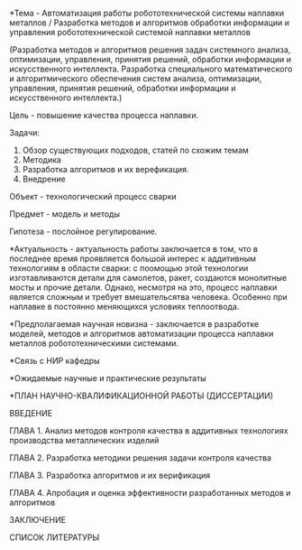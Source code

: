 *Тема - Автоматизация работы робототехнической системы наплавки металлов /
Разработка методов и алгоритмов обработки информации и управления робототехнической системой наплавки металлов

(Разработка методов и алгоритмов решения задач системного анализа, оптимизации, управления, принятия решений, обработки информации и искусственного интеллекта.
Разработка специального математического и алгоритмического обеспечения систем анализа, оптимизации, управления, принятия решений,   обработки информации и искусственного интеллекта.)

Цель - повышение качества процесса наплавки.

Задачи:
1) Обзор существующих подходов, статей по схожим темам
2) Методика
3) Разработка алгоритмов и их верефикация.
4) Внедрение



Объект - технологический процесс сварки

Предмет - модель и методы

Гипотеза - послойное регулирование.



*Актуальность - актуальность работы заключается в том, что в последнее время проявляется большой интерес к аддитивным технологиям в области сварки: с поомощью этой технологии изготавливаются детали для самолетов, ракет, создаются монолитные мосты и прочие детали. Однако, несмотря на это, процесс наплавки является сложным и требует вмешательсятва человека. Особенно при наплавке в постоянно меняющихся условиях теплоотвода. 

*Предполагаемая научная новизна - заключается в разработке моделей, методов и алгоритмов автоматизации процесса наплавки металлов робототехническими системами.

*Связь с НИР кафедры

*Ожидаемые научные и практические результаты




*ПЛАН НАУЧНО-КВАЛИФИКАЦИОННОЙ РАБОТЫ (ДИССЕРТАЦИИ)

ВВЕДЕНИЕ

ГЛАВА 1. Анализ методов контроля качества в аддитивных технологиях производства металлических изделий

ГЛАВА 2. Разработка методики решения задачи контроля качества

ГЛАВА 3. Разработка алгоритмов и их верификация

ГЛАВА 4. Апробация и оценка эффективности разработанных методов и алгоритмов

ЗАКЛЮЧЕНИЕ

СПИСОК ЛИТЕРАТУРЫ










